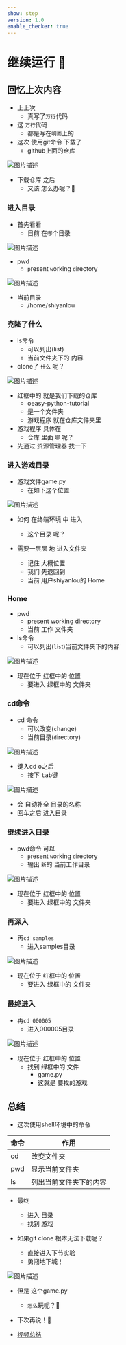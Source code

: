 ```yaml
---
show: step
version: 1.0
enable_checker: true
---
```


# 继续运行 🥋

## 回忆上次内容

- 上上次 
	- 真写了`万行`代码
- 这 `万行`代码 
	- 都是写在`明面`上的
- 这次 使用git命令 下载了
	- github上面的仓库

![图片描述](https://doc.shiyanlou.com/courses/uid1190679-20230912-1694492430329)

- 下载仓库 之后 
	- 又该 怎么办呢？🤔

### 进入目录

- 首先看看
	- 目前 在`哪`个目录

![图片描述](https://doc.shiyanlou.com/courses/uid1190679-20230912-1694469022042)

- pwd
	- `p`resent `w`orking `d`irectory

![图片描述](https://doc.shiyanlou.com/courses/uid1190679-20230912-1694469672155)

- 当前目录
	- /home/shiyanlou

### 克隆了什么

- ls命令
	- 可以列出(list)
	- 当前文件夹下的 内容
- clone了 `什么` 呢？

![图片描述](https://doc.shiyanlou.com/courses/uid1190679-20230524-1684933284418)

- 红框中的 就是我们下载的仓库
	- oeasy-python-tutorial
	- 是一个文件夹
	- 游戏程序 就在仓库文件夹里
- 游戏程序 具体在
	- 仓库 里面 `哪` 呢？
- 先通过 资源管理器 找一下 

### 进入游戏目录

- 游戏文件game.py
	- 在如下这个位置

![图片描述](https://doc.shiyanlou.com/courses/uid1190679-20230524-1684933341597)

- 如何 在终端环境 中 进入
	- 这个目录 呢？

- 需要一层层 地 进入文件夹
	- 记住 大概位置
	- 我们 先退回到 
	- 当前 用户shiyanlou的 Home

### Home

- pwd
	- present working directory
	- 当前 工作 文件夹
- ls命令
	- 可以列出(`l`i`s`t)当前文件夹下的内容

![图片描述](https://doc.shiyanlou.com/courses/uid1190679-20230912-1694492764637)

- 现在位于 红框中的 位置
	- 要进入 绿框中的 文件夹

### cd命令

- cd 命令
	- 可以改变(`c`hange)
	- 当前目录(`d`irectory)

![图片描述](https://doc.shiyanlou.com/courses/uid1190679-20230524-1684933887465)

- 键入cd o之后
	- 按下 <kbd>tab</kbd>键

![图片描述](https://doc.shiyanlou.com/courses/uid1190679-20230524-1684933928956)

- 会 自动补全 目录的名称
- 回车之后 进入目录

### 继续进入目录

- pwd命令 可以
	- `p`resent `w`orking `d`irectory
	- 输出 `新`的 当前工作目录

![图片描述](https://doc.shiyanlou.com/courses/uid1190679-20230912-1694492966920)

- 现在位于 红框中的 位置
	- 要进入 绿框中的 文件夹

### 再深入

- 再`cd samples`
	- 进入samples目录

![图片描述](https://doc.shiyanlou.com/courses/uid1190679-20230912-1694493159553)

- 现在位于 红框中的 位置
	- 要进入 绿框中的 文件夹

### 最终进入

- 再`cd 000005`
	- 进入000005目录

![图片描述](https://doc.shiyanlou.com/courses/uid1190679-20231012-1697115053858)

- 现在位于 红框中的 位置
	- 找到 绿框中的 文件
		- game.py
		- 这就是 要找的游戏

## 总结

- 这次使用shell环境中的命令

| 命令 | 作用 |
|---|---|
| cd | 改变文件夹 |
| pwd |  显示当前文件夹 |
| ls |  列出当前文件夹下的内容 |

- 最终 
	- 进入 目录
	- 找到 游戏

- 如果git clone 根本无法下载呢？
	- 直接进入下节实验
	- 勇闯地下城！

![图片描述](https://doc.shiyanlou.com/courses/uid1190679-20230912-1694497588914)

- 但是 这个game.py
	- `怎么`玩呢？🤔

- 下次再说！👋
- [视频总结](https://www.bilibili.com/video/BV1q1421178s)




